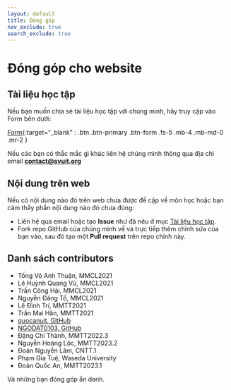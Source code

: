 ```yaml
---
layout: default
title: Đóng góp
nav_exclude: true
search_exclude: true
---
```


# Đóng góp cho website

## Tài liệu học tập

Nếu bạn muốn chia sẻ tài liệu học tập với chúng mình, hãy truy cập vào Form bên dưới:

[Form](https://link.svuit.org/submit){:target="_blank" : .btn .btn-primary .btn-form .fs-5 .mb-4 .mb-md-0 .mr-2 }

Nếu các bạn có thắc mắc gì khác liên hệ chúng mình thông qua địa chỉ email **contact@svuit.org**

## Nội dung trên web

Nếu có nội dung nào đó trên web chưa được đề cập về môn học hoặc bạn cảm thấy phần nội dung nào đó chưa đúng:

- Liên hệ qua email hoặc tạo **Issue** như đã nêu ở mục [Tài liệu học tập](#tài-liệu-học-tập).
- Fork repo GitHub của chúng mình về và trực tiếp thêm chỉnh sửa của bạn vào, sau đó tạo một **Pull request** trên repo chính này.

## Danh sách contributors

- Tống Võ Anh Thuận, MMCL2021
- Lê Huỳnh Quang Vũ, MMCL2021
- Trần Công Hải, MMCL2021
- Nguyễn Đăng Tố, MMCL2021
- Lê Đình Trí, MMTT2021
- Trần Mai Hân, MMTT2021
- [quocanuit, GitHub](https://github.com/SVUIT/mmtt/issues/30)
- [NGODAT0103, GitHub](https://github.com/SVUIT/mmtt/issues/31)
- Đặng Chí Thành, MMTT2022.3
- Nguyễn Hoàng Lộc, MMTT2023.2
- Đoàn Nguyễn Lâm, CNTT.1
- Phạm Gia Tuệ, Waseda University 
- Đoàn Quốc An, MMTT2023.1

Và những bạn đóng góp ẩn danh.
